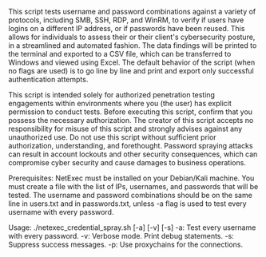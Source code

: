 This script tests username and password combinations against a variety of protocols, including SMB, SSH, RDP, and WinRM, to verify if users have logins on a different IP address, or if passwords have been reused. This allows for individuals to assess their or their client's cybersecurity posture, in a streamlined and automated fashion. The data findings will be printed to the terminal and exported to a CSV file, which can be transferred to Windows and viewed using Excel. The default behavior of the script (when no flags are used) is to go line by line and print and export only successful authentication attempts.

This script is intended solely for authorized penetration testing engagements within environments where you (the user) has explicit permission to conduct tests. Before executing this script, confirm that you possess the necessary authorization. The creator of this script accepts no responsibility for misuse of this script and strongly advises against any unauthorized use. Do not use this script without sufficient prior authorization, understanding, and forethought. Password spraying attacks can result in account lockouts and other security consequences, which can compromise cyber security and cause damages to business operations.

Prerequisites: NetExec must be installed on your Debian/Kali machine. You must create a file with the list of IPs, usernames, and passwords that will be tested. The username and password combinations should be on the same line in users.txt and in passwords.txt, unless -a flag is used to test every username with every password.

Usage: ./netexec_credential_spray.sh [-a] [-v] [-s] -a: Test every username with every password. -v: Verbose mode. Print debug statements. -s: Suppress success messages. -p: Use proxychains for the connections.
